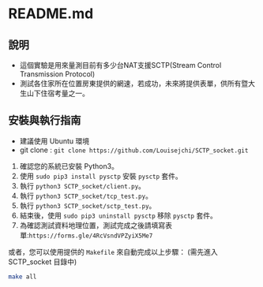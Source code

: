 # README.md
## 說明
* 這個實驗是用來量測目前有多少台NAT支援SCTP(Stream Control Transmission Protocol)
* 測試各住家所在位置房東提供的網速，若成功，未來將提供表單，供所有暨大生山下住宿考量之一。

## 安裝與執行指南

* 建議使用 Ubuntu 環境
* git clone : `git clone https://github.com/Louisejchi/SCTP_socket.git`

1. 確認您的系統已安裝 Python3。
2. 使用 `sudo pip3 install pysctp` 安裝 `pysctp` 套件。
3. 執行 `python3 SCTP_socket/client.py`。
4. 執行 `python3 SCTP_socket/tcp_test.py`。
5. 執行 `python3 SCTP_socket/sctp_test.py`。
6. 結束後，使用 `sudo pip3 uninstall pysctp` 移除 `pysctp` 套件。
7. 為確認測試資料地理位置，測試完成之後請填寫表單:`https://forms.gle/4RcVsndVPZyiX5Me7`

或者，您可以使用提供的 `Makefile` 來自動完成以上步驟：
(需先進入 SCTP_socket 目錄中)

```bash
make all

